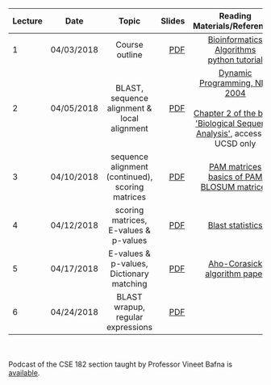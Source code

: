


| Lecture | Date | Topic | Slides | Reading Materials/References | 
|------- | ------------- |:------------------:| -----:|:----------------------------:|
| 1 | 04/03/2018 | Course outline | [PDF](https://www.dropbox.com/s/635a3cemxnv65kh/L1.pdf?dl=0) | [Bioinformatics Algorithms](http://bioinformaticsalgorithms.com/) <br> [python tutorial](https://docs.python.org/3/tutorial/) | 
| 2 | 04/05/2018 | BLAST, sequence alignment & local alignment | [PDF](https://www.dropbox.com/s/kcriqhm8iztto53/L2.pdf?dl=0) | [Dynamic Programming, NBT 2004](https://www.nature.com/articles/nbt0704-909) <br> <br> [Chapter 2 of the book 'Biological Sequence Analysis'](https://doi.org/10.1017/CBO9780511790492), access for UCSD only | 
| 3 | 04/10/2018 | sequence alignment (continued), scoring matrices | [PDF](https://www.dropbox.com/s/74nf9yxzifkhv2c/L3.pdf?dl=0) | [PAM matrices](https://www.dropbox.com/s/h6la1f2ee26jxsi/mount2008_pam_matrices.pdf?dl=0) <br> [basics of PAM](https://en.wikipedia.org/wiki/Point_accepted_mutation) <br> [BLOSUM matrices](http://www.marcottelab.org/users/BCH339N_2018/BLOSUM62Miscalculations.pdf)  |
| 4 | 04/12/2018 | scoring matrices, E-values & p-values | [PDF](https://www.dropbox.com/s/9lwg4uag9rjvj76/L4-041218.pdf?dl=0) | [Blast statistics](https://www.ncbi.nlm.nih.gov/BLAST/tutorial/Altschul-1.html)  |
| 5 | 04/17/2018 | E-values & p-values, Dictionary matching | [PDF](https://www.dropbox.com/s/ver6xiww7g2tl62/L5-041718-updated.pdf?dl=0)| [Aho-Corasick algorithm paper](https://biit.cs.ut.ee/~vilo/edu/2002-03/Tekstialgoritmid_I/Articles/Exact/Aho-Corasick.pdf)  |
| 6 | 04/24/2018 | BLAST wrapup, regular expressions | [PDF](https://www.dropbox.com/s/k0tylac7weae6oa/L6-042418.pdf?dl=0) |  | 



<br><br>
Podcast of the CSE 182 section taught by Professor Vineet Bafna is [available](https://podcast.ucsd.edu/podcasts/default.aspx?PodcastId=4722). 
